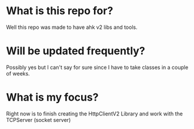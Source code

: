 # What is this repo for?
Well this repo was made to have ahk v2 libs and tools.

# Will be updated frequently?
Possibly yes but I can't say for sure since I have to take classes in a couple of weeks.

# What is my focus?
Right now is to finish creating the HttpClientV2 Library and work with the TCPServer (socket server)
